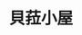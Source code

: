 ---
title: "貝菈小屋"
description: "貝菈小屋"
layout: shop
keywords:
  - 美食競賽
  - 台灣美食
  - 美食精選
datePublished: "2025-06-30"
dateModified: "2025-07-02"
city: "台北市"
district: "大安區"
address: "台北市大安區辛亥路二段159號"
phone: "0227368478"
geo: "25.02167521191937, 121.54069428223595"
google_map: "https://maps.app.goo.gl/h4n1xXYRsJo2BC5v5"
footinder: "https://footinder.com.tw/%E5%8F%B0%E5%8C%97%E5%B8%82%E5%A4%A7%E5%AE%89%E5%8D%80/32328/"
official: "https://www.facebook.com/goBella/"
award:
  - name: "500盤"
    year: "2024"
    entries:
      - dishes:
          - "青醬海鮮義大利麵"

---